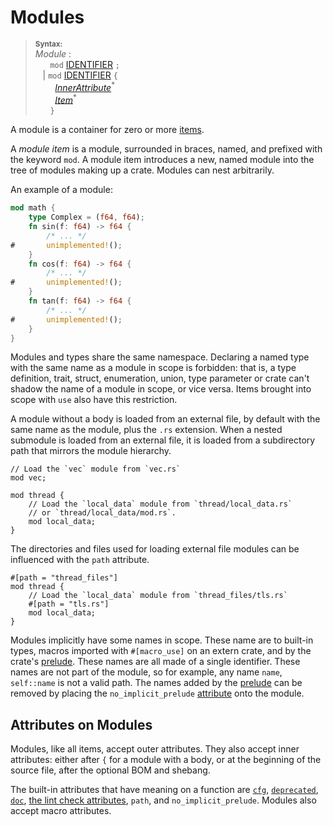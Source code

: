 # Modules

> **<sup>Syntax:<sup>**\
> _Module_ :\
> &nbsp;&nbsp; &nbsp;&nbsp; `mod` [IDENTIFIER] `;`\
> &nbsp;&nbsp; | `mod` [IDENTIFIER] `{`\
> &nbsp;&nbsp; &nbsp;&nbsp;&nbsp;&nbsp; [_InnerAttribute_]<sup>\*</sup>\
> &nbsp;&nbsp; &nbsp;&nbsp;&nbsp;&nbsp; [_Item_]<sup>\*</sup>\
> &nbsp;&nbsp; &nbsp;&nbsp; `}`

A module is a container for zero or more [items].

A _module item_ is a module, surrounded in braces, named, and prefixed with the
keyword `mod`. A module item introduces a new, named module into the tree of
modules making up a crate. Modules can nest arbitrarily.

An example of a module:

```rust
mod math {
    type Complex = (f64, f64);
    fn sin(f: f64) -> f64 {
        /* ... */
#       unimplemented!();
    }
    fn cos(f: f64) -> f64 {
        /* ... */
#       unimplemented!();
    }
    fn tan(f: f64) -> f64 {
        /* ... */
#       unimplemented!();
    }
}
```

Modules and types share the same namespace. Declaring a named type with the
same name as a module in scope is forbidden: that is, a type definition, trait,
struct, enumeration, union, type parameter or crate can't shadow the name of a
module in scope, or vice versa. Items brought into scope with `use` also have
this restriction.

A module without a body is loaded from an external file, by default with the
same name as the module, plus the `.rs` extension. When a nested submodule is
loaded from an external file, it is loaded from a subdirectory path that
mirrors the module hierarchy.

```rust,ignore
// Load the `vec` module from `vec.rs`
mod vec;

mod thread {
    // Load the `local_data` module from `thread/local_data.rs`
    // or `thread/local_data/mod.rs`.
    mod local_data;
}
```

The directories and files used for loading external file modules can be
influenced with the `path` attribute.

```rust,ignore
#[path = "thread_files"]
mod thread {
    // Load the `local_data` module from `thread_files/tls.rs`
    #[path = "tls.rs"]
    mod local_data;
}
```

Modules implicitly have some names in scope. These name are to built-in types,
macros imported with `#[macro_use]` on an extern crate, and by the crate's
[prelude]. These names are all made of a single identifier. These names are not
part of the module, so for example, any name `name`, `self::name` is not a
valid path. The names added by the [prelude] can be removed by placing the
`no_implicit_prelude` [attribute] onto the module.

## Attributes on Modules

Modules, like all items, accept outer attributes. They also accept inner
attributes: either after `{` for a module with a body, or at the beginning of the
source file, after the optional BOM and shebang.

The built-in attributes that have meaning on a function are [`cfg`],
[`deprecated`], [`doc`], [the lint check attributes], `path`, and
`no_implicit_prelude`. Modules also accept macro attributes.

[_InnerAttribute_]: attributes.html
[_Item_]: items.html
[_OuterAttribute_]: attributes.html
[`cfg`]: conditional-compilation.html
[`deprecated`]: attributes.html#deprecation
[`doc`]: attributes.html#documentation
[IDENTIFIER]: identifiers.html
[attribute]: attributes.html
[items]: items.html
[prelude]: crates-and-source-files.html#preludes-and-no_std
[the lint check attributes]: attributes.html#lint-check-attributes
